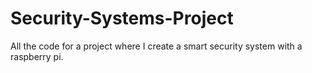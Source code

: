 # Security-Systems-Project
All the code for a project where I create a smart security system with a raspberry pi.

